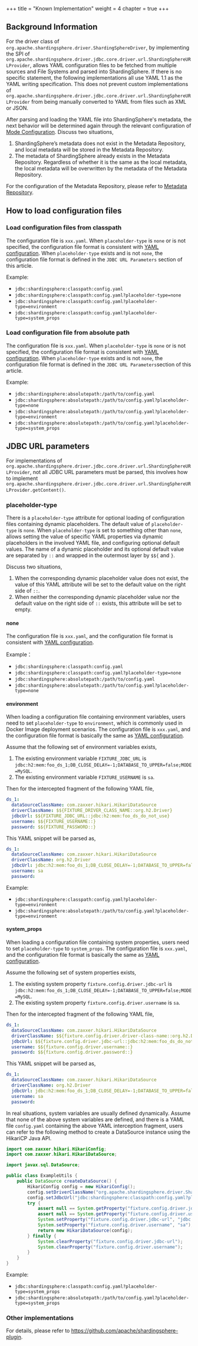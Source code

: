 +++
title = "Known Implementation"
weight = 4
chapter = true
+++

## Background Information

For the driver class of `org.apache.shardingsphere.driver.ShardingSphereDriver`,
by implementing the SPI of `org.apache.shardingsphere.driver.jdbc.core.driver.url.ShardingSphereURLProvider`,
allows YAML configuration files to be fetched from multiple sources and File Systems and parsed into ShardingSphere.
If there is no specific statement, the following implementations all use YAML 1.1 as the YAML writing specification.
This does not prevent custom implementations of `org.apache.shardingsphere.driver.jdbc.core.driver.url.ShardingSphereURLProvider` from being manually converted to YAML from files such as XML or JSON.

After parsing and loading the YAML file into ShardingSphere's metadata, 
the next behavior will be determined again through the relevant configuration of [Mode Configuration](../../../java-api/mode). 
Discuss two situations,

1. ShardingSphere’s metadata does not exist in the Metadata Repository, and local metadata will be stored in the Metadata Repository.
2. The metadata of ShardingSphere already exists in the Metadata Repository. 
   Regardless of whether it is the same as the local metadata, 
   the local metadata will be overwritten by the metadata of the Metadata Repository.

For the configuration of the Metadata Repository, 
please refer to [Metadata Repository](../../../../common-config/builtin-algorithm/metadata-repository).

## How to load configuration files

### Load configuration files from classpath

The configuration file is `xxx.yaml`. When `placeholder-type` is `none` or is not specified, 
the configuration file format is consistent with [YAML configuration](../../../yaml-config).
When `placeholder-type` exists and is not `none`, 
the configuration file format is defined in the `JDBC URL Parameters` section of this article.

Example:

- `jdbc:shardingsphere:classpath:config.yaml`
- `jdbc:shardingsphere:classpath:config.yaml?placeholder-type=none`
- `jdbc:shardingsphere:classpath:config.yaml?placeholder-type=environment`
- `jdbc:shardingsphere:classpath:config.yaml?placeholder-type=system_props`

### Load configuration file from absolute path

The configuration file is `xxx.yaml`. When `placeholder-type` is `none` or is not specified, 
the configuration file format is consistent with [YAML configuration](../../../yaml-config).
When `placeholder-type` exists and is not `none`, 
the configuration file format is defined in the `JDBC URL Parameters`section of this article.

Example:

- `jdbc:shardingsphere:absolutepath:/path/to/config.yaml`
- `jdbc:shardingsphere:absolutepath:/path/to/config.yaml?placeholder-type=none`
- `jdbc:shardingsphere:absolutepath:/path/to/config.yaml?placeholder-type=environment`
- `jdbc:shardingsphere:absolutepath:/path/to/config.yaml?placeholder-type=system_props`

## JDBC URL parameters

For implementations of `org.apache.shardingsphere.driver.jdbc.core.driver.url.ShardingSphereURLProvider`, 
not all JDBC URL parameters must be parsed,
this involves how to implement `org.apache.shardingsphere.driver.jdbc.core.driver.url.ShardingSphereURLProvider.getContent()`.

### placeholder-type

There is a `placeholder-type` attribute for optional loading of configuration files containing dynamic placeholders. 
The default value of `placeholder-type` is `none`.
When `placeholder-type` is set to something other than `none`, allows setting the value of specific YAML properties via
dynamic placeholders in the involved YAML file, and configuring optional default values.
The name of a dynamic placeholder and its optional default value are separated by `::` and wrapped in the outermost
layer by `$${` and `}`.

Discuss two situations,

1. When the corresponding dynamic placeholder value does not exist, 
   the value of this YAML attribute will be set to the default value on the right side of `::`.
2. When neither the corresponding dynamic placeholder value nor the default value on the right side of `::` exists, 
   this attribute will be set to empty.

#### none

The configuration file is `xxx.yaml`, and the configuration file format is consistent
with [YAML configuration](../../../yaml-config).

Example：

- `jdbc:shardingsphere:classpath:config.yaml`
- `jdbc:shardingsphere:classpath:config.yaml?placeholder-type=none`
- `jdbc:shardingsphere:absolutepath:/path/to/config.yaml`
- `jdbc:shardingsphere:absolutepath:/path/to/config.yaml?placeholder-type=none`

#### environment

When loading a configuration file containing environment variables,
users need to set `placeholder-type` to `environment`, which is commonly used in Docker Image deployment scenarios.
The configuration file is `xxx.yaml`, and the configuration file format is basically the same as [YAML configuration](../../../yaml-config).

Assume that the following set of environment variables exists,

1. The existing environment variable `FIXTURE_JDBC_URL` is `jdbc:h2:mem:foo_ds_1;DB_CLOSE_DELAY=-1;DATABASE_TO_UPPER=false;MODE=MySQL`.
2. The existing environment variable `FIXTURE_USERNAME` is `sa`.

Then for the intercepted fragment of the following YAML file,

```yaml
ds_1:
  dataSourceClassName: com.zaxxer.hikari.HikariDataSource
  driverClassName: $${FIXTURE_DRIVER_CLASS_NAME::org.h2.Driver}
  jdbcUrl: $${FIXTURE_JDBC_URL::jdbc:h2:mem:foo_ds_do_not_use}
  username: $${FIXTURE_USERNAME::}
  password: $${FIXTURE_PASSWORD::}
```

This YAML snippet will be parsed as,

```yaml
ds_1:
  dataSourceClassName: com.zaxxer.hikari.HikariDataSource
  driverClassName: org.h2.Driver
  jdbcUrl: jdbc:h2:mem:foo_ds_1;DB_CLOSE_DELAY=-1;DATABASE_TO_UPPER=false;MODE=MySQL
  username: sa
  password:
```

Example:

- `jdbc:shardingsphere:classpath:config.yaml?placeholder-type=environment`
- `jdbc:shardingsphere:absolutepath:/path/to/config.yaml?placeholder-type=environment`

#### system_props

When loading a configuration file containing system properties, users need to set `placeholder-type` to `system_props`.
The configuration file is `xxx.yaml`, and the configuration file format is basically the same as [YAML configuration](../../../yaml-config).

Assume the following set of system properties exists,

1. The existing system property `fixture.config.driver.jdbc-url` is `jdbc:h2:mem:foo_ds_1;DB_CLOSE_DELAY=-1;DATABASE_TO_UPPER=false;MODE=MySQL`.
2. The existing system property `fixture.config.driver.username` is `sa`.

Then for the intercepted fragment of the following YAML file,

```yaml
ds_1:
  dataSourceClassName: com.zaxxer.hikari.HikariDataSource
  driverClassName: $${fixture.config.driver.driver-class-name::org.h2.Driver}
  jdbcUrl: $${fixture.config.driver.jdbc-url::jdbc:h2:mem:foo_ds_do_not_use}
  username: $${fixture.config.driver.username::}
  password: $${fixture.config.driver.password::}
```

This YAML snippet will be parsed as,

```yaml
ds_1:
  dataSourceClassName: com.zaxxer.hikari.HikariDataSource
  driverClassName: org.h2.Driver
  jdbcUrl: jdbc:h2:mem:foo_ds_1;DB_CLOSE_DELAY=-1;DATABASE_TO_UPPER=false;MODE=MySQL
  username: sa
  password:
```

In real situations, system variables are usually defined dynamically. 
Assume that none of the above system variables are defined,
and there is a YAML file `config.yaml` containing the above YAML interception fragment,
users can refer to the following method to create a DataSource instance using the HikariCP Java API.

```java
import com.zaxxer.hikari.HikariConfig;
import com.zaxxer.hikari.HikariDataSource;

import javax.sql.DataSource;

public class ExampleUtils {
    public DataSource createDataSource() {
        HikariConfig config = new HikariConfig();
        config.setDriverClassName("org.apache.shardingsphere.driver.ShardingSphereDriver");
        config.setJdbcUrl("jdbc:shardingsphere:classpath:config.yaml?placeholder-type=system_props");
        try {
            assert null == System.getProperty("fixture.config.driver.jdbc-url");
            assert null == System.getProperty("fixture.config.driver.username");
            System.setProperty("fixture.config.driver.jdbc-url", "jdbc:h2:mem:foo_ds_1;DB_CLOSE_DELAY=-1;DATABASE_TO_UPPER=false;MODE=MySQL");
            System.setProperty("fixture.config.driver.username", "sa");
            return new HikariDataSource(config);
        } finally {
            System.clearProperty("fixture.config.driver.jdbc-url");
            System.clearProperty("fixture.config.driver.username");
        }
    }
}
```

Example:

- `jdbc:shardingsphere:classpath:config.yaml?placeholder-type=system_props`
- `jdbc:shardingsphere:absolutepath:/path/to/config.yaml?placeholder-type=system_props`

### Other implementations

For details, please refer to https://github.com/apache/shardingsphere-plugin.
